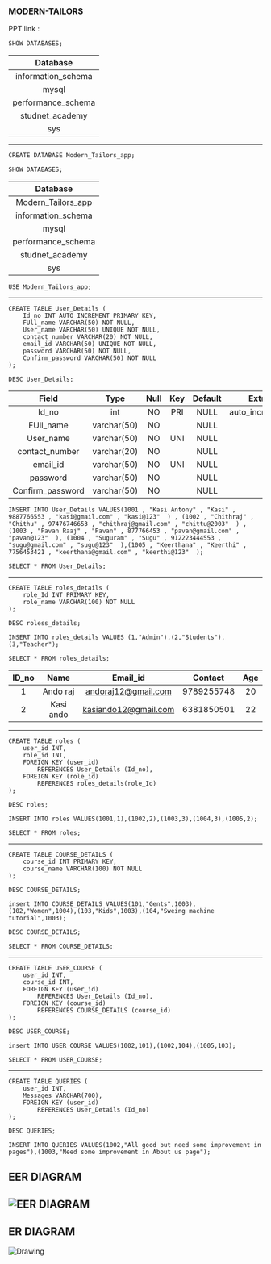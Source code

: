 ### MODERN-TAILORS
PPT link : 


```
SHOW DATABASES;
```

| Database           |
|:------------------:|
| information_schema |
| mysql              |
| performance_schema |
| studnet_academy    |
| sys                |

----
```
CREATE DATABASE Modern_Tailors_app;
```
```
SHOW DATABASES;
```

| Database           |
|:------------------:|
| Modern_Tailors_app |
| information_schema |
| mysql              |
| performance_schema |
| studnet_academy    |
| sys                |

```
USE Modern_Tailors_app;
```
----
```
CREATE TABLE User_Details (
	Id_no INT AUTO_INCREMENT PRIMARY KEY,
    FUll_name VARCHAR(50) NOT NULL,
    User_name VARCHAR(50) UNIQUE NOT NULL,
    contact_number VARCHAR(20) NOT NULL,
    email_id VARCHAR(50) UNIQUE NOT NULL,
    password VARCHAR(50) NOT NULL,
    Confirm_password VARCHAR(50) NOT NULL
);
```
```
DESC User_Details;
```


| Field            | Type        | Null | Key | Default | Extra          |
|:----------------:|:-----------:|:----:|:---:|:-------:|:--------------:|
| Id_no            | int         | NO   | PRI | NULL    | auto_increment |
| FUll_name        | varchar(50) | NO   |     | NULL    |                |
| User_name        | varchar(50) | NO   | UNI | NULL    |                |
| contact_number   | varchar(20) | NO   |     | NULL    |                |
| email_id         | varchar(50) | NO   | UNI | NULL    |                |
| password         | varchar(50) | NO   |     | NULL    |                |
| Confirm_password | varchar(50) | NO   |     | NULL    |                |


```
INSERT INTO User_Details VALUES(1001 , "Kasi Antony" , "Kasi" , 9887766553 , "kasi@gmail.com" , "kasi@123"  ) , (1002 , "Chithraj" , "Chithu" , 97476746653 , "chithraj@gmail.com" , "chittu@2003"  ) , (1003 , "Pavan Raaj" , "Pavan" , 877766453 , "pavan@gmail.com" , "pavan@123"  ), (1004 , "Suguram" , "Sugu" , 912223444553 , "sugu@gmail.com" , "sugu@123"  ),(1005 , "Keerthana" , "Keerthi" , 7756453421 , "keerthana@gmail.com" , "keerthi@123"  );
```

```
SELECT * FROM User_Details;
```

----

```
CREATE TABLE roles_details (
	role_Id INT PRIMARY KEY,
    role_name VARCHAR(100) NOT NULL
);
```

```
DESC roless_details;
```


```
INSERT INTO roles_details VALUES (1,"Admin"),(2,"Students"),(3,"Teacher");
```
```
SELECT * FROM roles_details;
```
| ID_no | Name      | Email_id             | Contact    | Age  |
|:-----:|:---------:|:--------------------:|:----------:|:----:|
|     1 | Ando raj  | andoraj12@gmail.com  | 9789255748 |   20 |
|     2 | Kasi ando | kasiando12@gmail.com | 6381850501 |   22 |

----

```
CREATE TABLE roles (
    user_id INT,
    role_id INT,
    FOREIGN KEY (user_id)
        REFERENCES User_Details (Id_no),
	FOREIGN KEY (role_id)
		REFERENCES roles_details(role_Id)
);
```

```
DESC roles;
```



```
INSERT INTO roles VALUES(1001,1),(1002,2),(1003,3),(1004,3),(1005,2);
```

```
SELECT * FROM roles;
```


----

```
CREATE TABLE COURSE_DETAILS (
	course_id INT PRIMARY KEY,
    course_name VARCHAR(100) NOT NULL
);
```
```
DESC COURSE_DETAILS;
```

```
insert INTO COURSE_DETAILS VALUES(101,"Gents",1003),(102,"Women",1004),(103,"Kids",1003),(104,"Sweing machine tutorial",1003);
```

```
DESC COURSE_DETAILS;
```

```
SELECT * FROM COURSE_DETAILS;
```

----
```
CREATE TABLE USER_COURSE (
	user_id INT,
    course_id INT,
    FOREIGN KEY (user_id)
		REFERENCES User_Details (Id_no),
	FOREIGN KEY (course_id)
		REFERENCES COURSE_DETAILS (course_id)
);
```

```
DESC USER_COURSE;
```

```
insert INTO USER_COURSE VALUES(1002,101),(1002,104),(1005,103);
```

```
SELECT * FROM USER_COURSE;
```

----
```
CREATE TABLE QUERIES (
	user_id INT,
    Messages VARCHAR(700),
    FOREIGN KEY (user_id)
		REFERENCES User_Details (Id_no)
);
```

```
DESC QUERIES;
```

```
INSERT INTO QUERIES VALUES(1002,"All good but need some improvement in pages"),(1003,"Need some improvement in About us page");
```


## EER DIAGRAM


![EER DIAGRAM](https://user-images.githubusercontent.com/93571046/159673974-a2611834-6b75-450c-93d4-2e94738b0d63.png)
----
## ER DIAGRAM


![Drawing](https://user-images.githubusercontent.com/93571046/159674701-20e33a05-cea1-4977-a57d-0e6e4c6bdaff.png)

